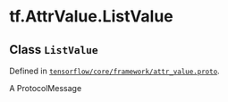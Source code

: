 <div itemscope itemtype="http://developers.google.com/ReferenceObject">
<meta itemprop="name" content="tf.AttrValue.ListValue" />
</div>

# tf.AttrValue.ListValue

## Class `ListValue`





Defined in [`tensorflow/core/framework/attr_value.proto`](https://www.tensorflow.org/code/tensorflow/core/framework/attr_value.proto).

A ProtocolMessage

